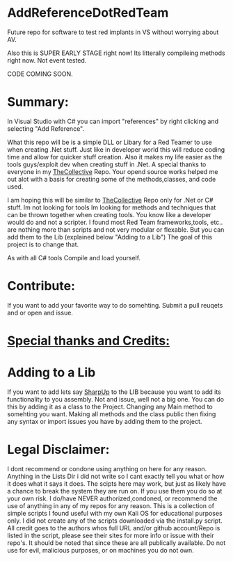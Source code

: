 # AddReferenceDotRedTeam
Future repo for software to test red implants in VS without worrying about AV. 

Also this is SUPER EARLY STAGE right now! Its litterally compileing methods right now. Not event tested.

CODE COMING SOON.

# Summary:

In Visual Studio with C# you can import "references" by right clicking and selecting "Add Reference". 

What this repo will be is a simple DLL or Libary for a Red Teamer to use when creating .Net stuff. Just like in developer world this will reduce coding time and allow for quicker stuff creation. Also it makes my life easier as the tools guys/exploit dev when creating stuff in .Net. A special thanks to everyone in my [TheCollective](https://github.com/ceramicskate0/TheCollective) Repo. Your opend source works helped me out alot with a basis for creating some of the methods,classes, and code used. 

I am hoping this will be similar to [TheCollective](https://github.com/ceramicskate0/TheCollective) Repo only for .Net or C# stuff. Im not looking for tools Im looking for methods and techniques that can be thrown together when creating tools. You know like a developer would do and not a scripter. I found most Red Team frameworks,tools, etc.. are nothing more than scripts and not very modular or flexable. But you can add them to the Lib (explained below "Adding to a Lib") The goal of this project is to change that. 

As with all C# tools Compile and load yourself.

# Contribute:
If you want to add your favorite way to do somehting. Submit a pull reuqets and or open and issue.

# [Special thanks and Credits:](https://github.com/ceramicskate0/TheCollective/blob/master/Lists/dotNET_Assembly_Payloads.txt)

# Adding to a Lib
If you want to add lets say [SharpUp](https://github.com/GhostPack/SharpUp) to the LIB because you want to add its functionality to you assembly. Not and issue, well not a big one. You can do this by adding it as a class to the Project. Changing any Main method to somehting you want. Making all methods and the class public then fixing any syntax or import issues you have by adding them to the project.

# Legal Disclaimer:

I dont recommend or condone using anything on here for any reason. Anything in the Lists Dir i did not write so I cant exactly tell you what or how it does what it says it does. The scipts here may work, but just as likely have a chance to break the system they are run on. If you use them you do so at your own risk. I do/have NEVER authorized,condoned, or recommend the use of anything in any of my repos for any reason. This is a collection of simple scripts I found useful with my own Kali OS for educational purposes only. I did not create any of the scripts downloaded via the install.py script. All credit goes to the authors whos full URL and/or github account/Repo is listed in the script, please see their sites for more info or issue with their repo's. It should be noted that since these are all publically available. Do not use for evil, malicious purposes, or on machines you do not own.
